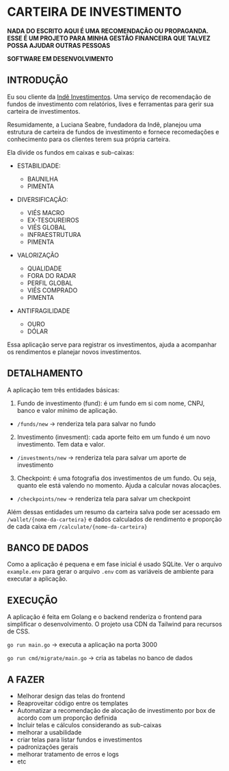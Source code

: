 # CARTEIRA DE INVESTIMENTO

**NADA DO ESCRITO AQUI É UMA RECOMENDAÇÃO OU PROPAGANDA. ESSE É UM PROJETO PARA MINHA GESTÃO FINANCEIRA QUE TALVEZ POSSA AJUDAR OUTRAS PESSOAS**

**SOFTWARE EM DESENVOLVIMENTO**

## INTRODUÇÃO

Eu sou cliente da [Indê Investimentos](https://indeinvestimentos.com.br/). Uma serviço de recomendação de fundos de investimento com relatórios, lives e ferramentas para gerir sua carteira de investimentos.

Resumidamente, a Luciana Seabre, fundadora da Indê, planejou uma estrutura de carteira de fundos de investimento e fornece recomedações e conhecimento para os clientes terem sua própria carteira.

Ela divide os fundos em caixas e sub-caixas:

- ESTABILIDADE:
    - BAUNILHA
    - PIMENTA

- DIVERSIFICAÇÃO:
    - VIÉS MACRO
    - EX-TESOUREIROS
    - VIÉS GLOBAL
    - INFRAESTRUTURA
    - PIMENTA

- VALORIZAÇÃO
    - QUALIDADE
    - FORA DO RADAR
    - PERFIL GLOBAL
    - VIÉS COMPRADO
    - PIMENTA

- ANTIFRAGILIDADE
    - OURO
    - DÓLAR

Essa aplicação serve para registrar os investimentos, ajuda a acompanhar os rendimentos e planejar novos investimentos.

## DETALHAMENTO

A aplicação tem três entidades básicas:

1. Fundo de investimento (fund): é um fundo em si com nome, CNPJ, banco e valor mínimo de aplicação.

- `/funds/new` -> renderiza tela para salvar no fundo

2. Investimento (invesment): cada aporte feito em um fundo é um novo investimento. Tem data e valor.

- `/investments/new` -> renderiza tela para salvar um aporte de investimento

3. Checkpoint: é uma fotografia dos investimentos de um fundo. Ou seja, quanto ele está valendo no momento. Ajuda a calcular novas alocações.

- `/checkpoints/new` -> renderiza tela para salvar um checkpoint

Além dessas entidades um resumo da carteira salva pode ser acessado em `/wallet/{nome-da-carteira}` e dados calculados de rendimento e proporção de cada caixa em `/calculate/{nome-da-carteira}`

## BANCO DE DADOS

Como a aplicação é pequena e em fase inicial é usado SQLite. Ver o arquivo `example.env` para gerar o arquivo `.env` com as variáveis de ambiente para executar a aplicação.

## EXECUÇÃO

A aplicação é feita em Golang e o backend renderiza o frontend para simplificar o desenvolvimento. O projeto usa CDN da Tailwind para recursos de CSS.

`go run main.go` -> executa a aplicação na porta 3000

`go run cmd/migrate/main.go` -> cria as tabelas no banco de dados

## A FAZER

- Melhorar design das telas do frontend
- Reaproveitar código entre os templates
- Automatizar a recomendação de alocação de investimento por box de acordo com um proporção definida
- Incluir telas e cálculos considerando as sub-caixas
- melhorar a usabilidade
- criar telas para listar fundos e investimentos
- padronizações gerais
- melhorar tratamento de erros e logs
- etc
